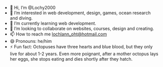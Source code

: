 - 👋 Hi, I’m @Lochy2000
- 👀 I’m interested in web development, design, games, ocean research and diving.
- 🌱 I’m currently learning web development.
- 💞️ I’m looking to collaborate on websites, courses, design and creating.
- 📫 How to reach me lochlann_oht@hotmail.com
- 😄 Pronouns: he/him
- ⚡ Fun fact: Octopuses have three hearts and blue blood, but they only live for about 1-2 years. Even more poignant, after a mother octopus lays her eggs, she stops eating and dies shortly after they hatch.

<!---
Lochy2000/Lochy2000 is a ✨ special ✨ repository because its `README.md` (this file) appears on your GitHub profile.
You can click the Preview link to take a look at your changes.
--->
